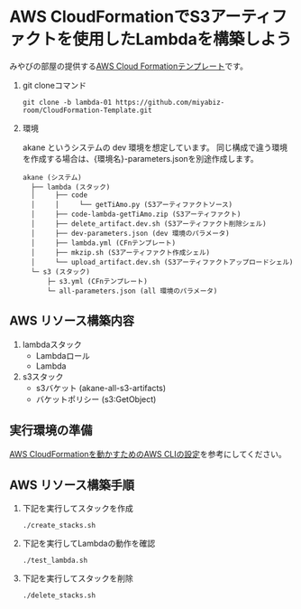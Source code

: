 # AWS CloudFormationでS3アーティファクトを使用したLambdaを構築しよう
みやびの部屋の提供する[AWS Cloud Formationテンプレート](https://github.com/miyabiz-room/CloudFormation-Template/tree/main)です。

1.  git cloneコマンド

    ```
    git clone -b lambda-01 https://github.com/miyabiz-room/CloudFormation-Template.git
    ```

2.  環境

    akane というシステムの dev 環境を想定しています。
    同じ構成で違う環境を作成する場合は、{環境名}-parameters.jsonを別途作成します。

    ```
    akane (システム)
      ├── lambda (スタック)
      │     ├── code
      │     │     └── getTiAmo.py (S3アーティファクトソース)
      │     ├── code-lambda-getTiAmo.zip (S3アーティファクト)
      │     ├── delete_artifact.dev.sh (S3アーティファクト削除シェル)
      │     ├── dev-parameters.json (dev 環境のパラメータ)
      │     ├── lambda.yml (CFnテンプレート)
      │     ├── mkzip.sh (S3アーティファクト作成シェル)
      │     └── upload_artifact.dev.sh (S3アーティファクトアップロードシェル)
      └─ s3 (スタック)
          ├─ s3.yml (CFnテンプレート)
          └─ all-parameters.json (all 環境のパラメータ)
    ```

## AWS リソース構築内容
  1. lambdaスタック
      - Lambdaロール
      - Lambda
  2. s3スタック
      - s3バケット (akane-all-s3-artifacts)
      - バケットポリシー (s3:GetObject)


## 実行環境の準備
[AWS CloudFormationを動かすためのAWS CLIの設定](https://qiita.com/miyabiz/items/fed11796f0ea2b7608f4)を参考にしてください。

## AWS リソース構築手順
1.  下記を実行してスタックを作成

    ```
    ./create_stacks.sh
    ```

2.  下記を実行してLambdaの動作を確認

    ```
    ./test_lambda.sh
    ```

3.  下記を実行してスタックを削除

    ```
    ./delete_stacks.sh
    ```